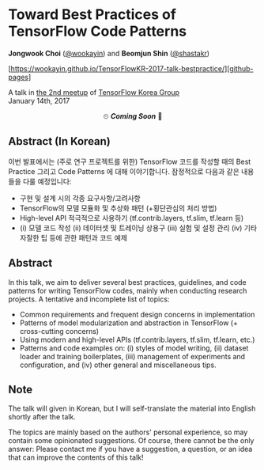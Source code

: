 Toward Best Practices of TensorFlow Code Patterns
==================================================

**Jongwook Choi** ([@wookayin][wookayin]) and
**Beomjun Shin** ([@shastakr][shastakr])

[https://wookayin.github.io/TensorFlowKR-2017-talk-bestpractice/][github-pages]

A talk in [the 2nd meetup][tfkr-meetup] of [TensorFlow Korea Group][tfkr-facebook] <br/>
January 14th, 2017

<p align="center">
⏲
<strong><i>Coming Soon</i></strong>
🎨
</p>


Abstract (In Korean)
-----------------

이번 발표에서는 (주로 연구 프로젝트를 위한) TensorFlow 코드를 작성할 때의
Best Practice 그리고 Code Patterns 에 대해 이야기합니다.
잠정적으로 다음과 같은 내용들을 다룰 예정입니다:

- 구현 및 설계 시의 각종 요구사항/고려사항
- TensorFlow의 모델 모듈화 및 추상화 패턴 (+횡단관심의 처리 방법)
- High-level API 적극적으로 사용하기 (tf.contrib.layers, tf.slim, tf.learn 등)
- (i) 모델 코드 작성 (ii) 데이터셋 및 트레이닝 상용구 (iii) 실험 및 설정 관리 (iv) 기타 자잘한 팁 등에 관한 패턴과 코드 예제


Abstract
--------

In this talk, we aim to deliver several best practices, guidelines, and code patterns for writing TensorFlow codes,
mainly when conducting research projects.
A tentative and incomplete list of topics:

- Common requirements and frequent design concerns in implementation
- Patterns of model modularization and abstraction in TensorFlow (+ cross-cutting concerns)
- Using modern and high-level APIs (tf.contrib.layers, tf.slim, tf.learn, etc.)
- Patterns and code examples on: (i) styles of model writing, (ii) dataset loader and training boilerplates, (iii) management of experiments and configuration,
  and (iv) other general and miscellaneous tips.


Note
----

The talk will given in Korean, but I will self-translate the material into English shortly after the talk.

The topics are mainly based on the authors' personal experience, so may contain some opinionated suggestions.
Of course, there cannot be the only answer:
Please contact me if you have a suggestion, a question, or an idea that can improve the contents of this talk!

[tfkr-meetup]: http://onoffmix.com/event/86620
[tfkr-facebook]: https://www.facebook.com/groups/TensorFlowKR/
[github-pages]: https://wookayin.github.io/TensorFlowKR-2017-talk-bestpractice/

[wookayin]: https://github.com/wookayin
[shastakr]: https://github.com/shastakr
